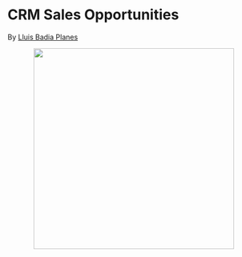 # CRM Sales Opportunities

By [Lluis Badia Planes](https://github.com/lluis90badia/projects)

<p align="center"><img src="https://site.surveysparrow.com/wp-content/uploads/2021/05/decide-on-the-right-time-to-conduct-a-survey-768x410.png](https://www.talisma.com/wp-content/uploads/2021/07/Title_8-distinguished-merits-of-CRM-Software-Solutions-for-businesses.jpg" height="400"></p>
